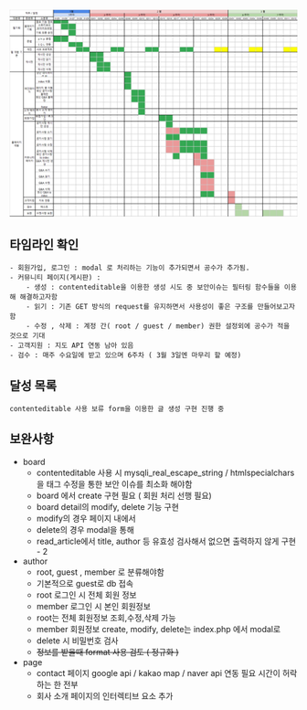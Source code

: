 # 

![타임라인_2월](./_img/timeline_2020_feb.png)

## 타임라인 확인

    - 회원가입, 로그인 : modal 로 처리하는 기능이 추가되면서 공수가 추가됨. 
    - 커뮤니티 페이지(게시판) : 
        - 생성 : contenteditable을 이용한 생성 시도 중 보안이슈는 필터링 함수들을 이용해 해결하고자함
        - 읽기 : 기존 GET 방식의 request를 유지하면서 사용성이 좋은 구조를 만들어보고자 함
        - 수정 , 삭제 : 계정 간( root / guest / member) 권한 설정외에 공수가 적을 것으로 기대
    - 고객지원 : 지도 API 연동 남아 있음
    - 검수 : 매주 수요일에 받고 있으며 6주차 ( 3월 3일엔 마무리 할 예정)


## 달성 목록

    contenteditable 사용 보류 form을 이용한 글 생성 구현 진행 중


##  보완사항
- board
    - contenteditable 사용 시 mysqli_real_escape_string / htmlspecialchars 을 태그 수정을 통한 보안 이슈를 최소화 해야함
    - board 에서  create 구현 필요 ( 회원 처리 선행 필요)
    - board detail의 modify, delete 기능 구현
    - modify의 경우 페이지 내에서 
    - delete의 경우 modal을 통해
    - read_article에서 title, author 등 유효성 검사해서 없으면 출력하지 않게 구현 - 2 
- author
    - root, guest , member 로 분류해야함
    - 기본적으로 guest로 db 접속
    - root 로그인 시 전체 회원 정보
    - member 로그인 시 본인 회원정보
    - root는 전체 회원정보 조회,수정,삭제 가능
    - member 회원정보 create, modify, delete는 index.php 에서 modal로  
    - delete 시 비밀번호 검사
    - ~~정보를 받을때 format 사용 검토 ( 정규화 )~~
- page 
    - contact 페이지 google api / kakao map / naver api 연동 필요 시간이 허락하는 한 전부
    - 회사 소개 페이지의 인터렉티브 요소 추가


